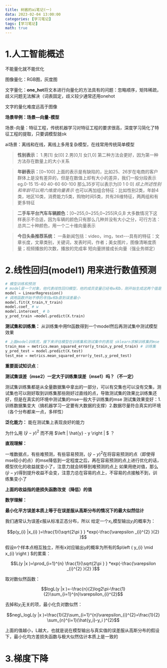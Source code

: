 ```yaml
---
title: 树酱的ai笔记(一)
data: 2023-02-04 13:00:00
categories: [学习笔记]
tags: [学习笔记]
math: true
---
```


# 1.人工智能概述

不能量化就不能优化

图像量化：RGB图，灰度图

文字量化：**one_hot**将文本进行向量化的方法具有的问题：忽略顺序，矩阵稀疏，歧义问题无法解决（词表固定，歧义较少通常还用onehot

文字的量化难度远高于图像

**场景举例：场景—向量-模型**

场景-向量：特征工程，传统机器学习对特征工程的要求很高，深度学习简化了特征工程的提取，只要调模型就ok

ai场景：离线和在线，离线上多用复杂模型，在线常用传统简单模型


>**性别表示：** 1.男[1] 女[0] 2.男[0,1] 女[1,0]
第二种方法会更好，因为第一种方法存在数量上的大小关系

>**年龄表示：**[0~100]
上面的表示是有缺陷的，比如25、26岁在电商的客户群体上是没有差异的，但是在数值上却有大小的差异，我们一般分段表示 eg.0-15 15-40 40-60 60-100 那么35岁可以表示为[0 1 0 0]
*综上所述性别和年龄可以用六维度向量表示*
也可以再加组合特征：比如性别2类，年龄4类，地区10类，消费能力5类，购物时间5类，共有26维特征，两两组和有更多特征

>**二手车平台汽车车辆颜色：**[0~255,0~255,0~255]R,G,B
大多数情况下这样表示不合适，因为车辆的颜色只有那么几种并没有大小之分，可行方法：总共二十种颜色，用一个二十维向量表示

>**今日头条推荐系统：**
一条新闻包括：video，img，text---具有的特征：文章长度，文章类别，关键词，发表时间，作者；美女图片，图像清晰度质量；视频播放的次数，播放的完成率
短向量拼接成长向量（强业务绑定）

# 2.线性回归(model1) 用来进行数值预测
 
```python   
# 模型训练和预测
# model是一个对象，他代表线性回归模型，他的成员变量已经有w和b，刚开始生成这两个值是随机的
model = LinearRegression()
# 调用函数开始不停的寻找w和b直到误差最小
model.fit(X_train,Y_train)  
model.coef_ # w
model.interceot_ # b
y_pred_train =model.predict(X.train)
```

**测试集和训练集：** 从训练集中用fit函数得到一个model然后再测试集中测试模型效果


```python
# 上面model训练完，接下来评估模型在训练集和测试集中的表现 sklearn求解训练集的mse（只有相对意义没有绝对意义，数量级不同会影响mse的大小）
train_mse = metrics.mean_squared_error(y_train,y_pred_train) # 训练集
y_pred_test = model.predict(X.test)
test_mse = metrics.mean_squared_error(y_test,y_pred_test)
```
**重要面试知识点**：

**测试集误差（mse2）一定大于训练集误差（mse1）吗？（不一定）**

测试集训练集都是从全量数据集中拿出的一部分，可以有交集也可以没有交集，测试集也可以刚好取到训练集那些刚好过直线的点，导致测试集的效果比训练集还好，但是在真实的环境中测试集的mse一般大于训练集的mse
测试集效果变好：1.训练数据集变大（搞机器学习一定要有大数据的支撑）2.数据尽量符合真实的环境（各个分布都来一点，多样性）

**泛化能力：** 能在测试集上表现良好的能力

为什么用 $(\hat{y}-y )^{2}$ 而不用 $\left | \hat{y} - y   \right | $ ？

**直观理解：**

一堆数据点，有些难预测，有些容易预测，$(\hat{y}-y)^{2}$在将容易预测的点（即使得mse较小的点）的mse降低到一定程度之后，再在容易预测的点上进行优化的话，模型优化的收益就变小了，注意力就会转移到难预测的点上
如果用绝对值，那么$(\hat{y}-y )$得到提升收益不会变，注意力总在容易的点上，不容易的点接触不到，训练集变小了

**上面的收益指的是损失函数改变（降低）的值**


**数学理解：**

**最小化平方误差本质上等于在误差服从高斯分布的情况下的最大似然估计**

我们通常认为误差$\varepsilon$服从标准正态分布，所以
给定一个$x_i$,模型输出$y_i$的概率为：

$$p(y_{i} |x_{i} )=\frac{1}{\sqrt{2\pi } } *exp(-\frac{\varepsilon _{i}^{2} }{2} )$$

假设n个样本点相互独立，所有x对应输出y的概率为所有的$p\left ( y_{i} \mid x_{i}  \right ) $的累乘：

$$L(y |x )=\prod_{i=1}^{n} \frac{1}{\sqrt{2\pi } } *exp(-\frac{\varepsilon _{i}^{2} }{2} )$$

取对数似然函数：

$$logL(y |x )=-\frac{n}{2}log2\pi-\frac{1}{2}\sum_{i=1}^{n}\varepsilon_{i}^{2}$$

去掉和$y_i$无关的项，最小化负对数似然：

$$neg\_logL(y |x )=\frac{1}{2}\sum_{i=1}^{n}\varepsilon_{i}^{2}=\frac{1}{2} \sum_{n}^{i=1}(\hat{y_i}-y_i )^{2}$$

上面的值越小，L越大，也就是说在模型输出与真实值的误差服从高斯分布的假设下，最小化均方差损失函数与极大似然估计本质上是一致的
# 3.梯度下降
